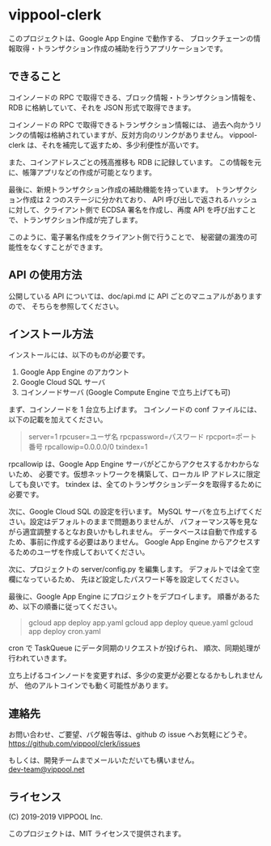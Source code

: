 # vippool-clerk

このプロジェクトは、Google App Engine で動作する、
ブロックチェーンの情報取得・トランザクション作成の補助を行うアプリケーションです。

## できること

コインノードの RPC で取得できる、ブロック情報・トランザクション情報を、
RDB に格納していて、それを JSON 形式で取得できます。

コインノードの RPC で取得できるトランザクション情報には、
過去へ向かうリンクの情報は格納されていますが、反対方向のリンクがありません。
vippool-clerk は、それを補完して返すため、多少利便性が高いです。

また、コインアドレスごとの残高推移も RDB に記録しています。
この情報を元に、帳簿アプリなどの作成が可能となります。

最後に、新規トランザクション作成の補助機能を持っています。
トランザクション作成は 2 つのステージに分かれており、
API 呼び出しで返されるハッシュに対して、クライアント側で
ECDSA 署名を作成し、再度 API を呼び出すことで、トランザクション作成が完了します。

このように、電子署名作成をクライアント側で行うことで、
秘密鍵の漏洩の可能性をなくすことができます。

## API の使用方法

公開している API については、doc/api.md に API ごとのマニュアルがありますので、
そちらを参照してください。

## インストール方法

インストールには、以下のものが必要です。
1. Google App Engine のアカウント
2. Google Cloud SQL サーバ
3. コインノードサーバ (Google Compute Engine で立ち上げても可)

まず、コインノードを 1 台立ち上げます。
コインノードの conf ファイルには、以下の記載を加えてください。
> server=1
> rpcuser=ユーザ名
> rpcpassword=パスワード
> rpcport=ポート番号
> rpcallowip=0.0.0.0/0
> txindex=1

rpcallowip は、Google App Engine サーバがどこからアクセスするかわからないため、
必要です。仮想ネットワークを構築して、ローカル IP アドレスに限定しても良いです。
txindex は、全てのトランザクションデータを取得するために必要です。

次に、Google Cloud SQL の設定を行います。
MySQL サーバを立ち上げてください。設定はデフォルトのままで問題ありませんが、
パフォーマンス等を見ながら適宜調整するとなお良いかもしれません。
データベースは自動で作成するため、事前に作成する必要はありません。
Google App Engine からアクセスするためのユーザを作成しておいてください。

次に、プロジェクトの server/config.py を編集します。
デフォルトでは全て空欄になっているため、
先ほど設定したパスワード等を設定してください。

最後に、Google App Engine にプロジェクトをデプロイします。
順番があるため、以下の順番に従ってください。
> gcloud app deploy app.yaml
> gcloud app deploy queue.yaml
> gcloud app deploy cron.yaml

cron で TaskQueue にデータ同期のリクエストが投げられ、
順次、同期処理が行われていきます。

立ち上げるコインノードを変更すれば、多少の変更が必要となるかもしれませんが、
他のアルトコインでも動く可能性があります。

## 連絡先

お問い合わせ、ご要望、バグ報告等は、github の issue へお気軽にどうぞ。  
https://github.com/vippool/clerk/issues

もしくは、開発チームまでメールいただいても構いません。  
dev-team@vippool.net

## ライセンス

(C) 2019-2019 VIPPOOL Inc.

このプロジェクトは、MIT ライセンスで提供されます。
